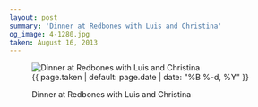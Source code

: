 ```yaml
---
layout: post
summary: 'Dinner at Redbones with Luis and Christina'
og_image: 4-1280.jpg
taken: August 16, 2013
---
```


<figure class="post">
<img alt="Dinner at Redbones with Luis and Christina" sizes="(min-width: 700px) 50vw, calc(100vw - 2rem)" src="{{ site.assets_url }}/4-640.jpg" srcset="{{ site.assets_url }}/4-1280.jpg 1280w, {{ site.assets_url }}/4-960.jpg 960w, {{ site.assets_url }}/4-640.jpg 640w, {{ site.assets_url }}/4-320.jpg 320w"/>
<figcaption>
<time>{{ page.taken | default: page.date | date: "%B %-d, %Y" }}</time>
<p>Dinner at Redbones with Luis and Christina</p>
</figcaption>
</figure>
